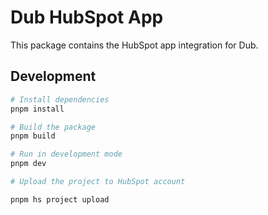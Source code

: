# Dub HubSpot App

This package contains the HubSpot app integration for Dub.

## Development

```bash
# Install dependencies
pnpm install

# Build the package
pnpm build

# Run in development mode
pnpm dev

# Upload the project to HubSpot account

pnpm hs project upload
```
